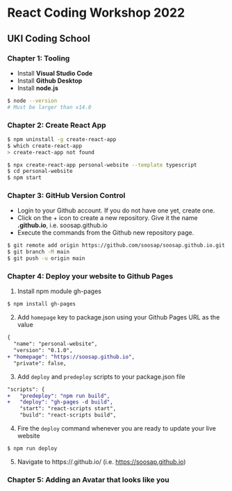 # React Coding Workshop 2022
## UKI Coding School

### Chapter 1: Tooling

* Install **Visual Studio Code**
* Install **Github Desktop**
* Install **node.js**

```sh
$ node --version
# Must be larger than v14.0
```

### Chapter 2: Create React App

```sh
$ npm uninstall -g create-react-app
$ which create-react-app
> create-react-app not found

$ npx create-react-app personal-website --template typescript
$ cd personal-website
$ npm start
```

### Chapter 3: GitHub Version Control

* Login to your Github account. If you do not have one yet, create one.
* Click on the + icon to create a new repository. Give it the name **<username>.github.io**, i.e. soosap.github.io
* Execute the commands from the Github new repository page.

```sh
$ git remote add origin https://github.com/soosap/soosap.github.io.git
$ git branch -M main
$ git push -u origin main
```


### Chapter 4: Deploy your website to Github Pages

1. Install npm module gh-pages
```sh
$ npm install gh-pages
```

2. Add `homepage` key to package.json using your Github Pages URL as the value
```diff
{
  "name": "personal-website",
  "version": "0.1.0",
+ "homepage": "https://soosap.github.io",
  "private": false,
```

3. Add `deploy` and `predeploy` scripts to your package.json file
```diff
"scripts": {
+   "predeploy": "npm run build",
+   "deploy": "gh-pages -d build",
    "start": "react-scripts start",
    "build": "react-scripts build",
```

4. Fire the `deploy` command whenever you are ready to update your live website
```sh
$ npm run deploy
```

5. Navigate to https://<your-username>.github.io/ (i.e. https://soosap.github.io)

### Chapter 5: Adding an Avatar that looks like you




